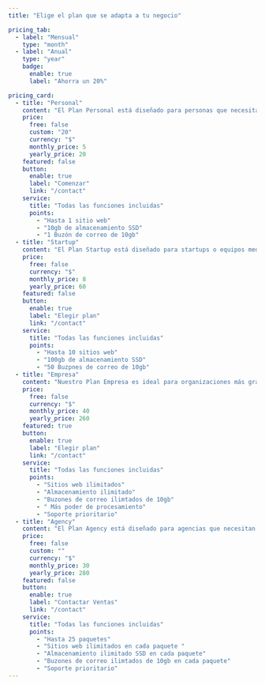 ```yaml
---
title: "Elige el plan que se adapta a tu negocio"

pricing_tab:
  - label: "Mensual"
    type: "month"
  - label: "Anual"
    type: "year"
    badge:
      enable: true
      label: "Ahorra un 20%"

pricing_card:
  - title: "Personal"
    content: "El Plan Personal está diseñado para personas que necesitan alojamiento simple para un sitio web, sin complicaciones."
    price:
      free: false
      custom: "20"
      currency: "$"
      monthly_price: 5
      yearly_price: 20
    featured: false
    button:
      enable: true
      label: "Comenzar"
      link: "/contact"
    service:
      title: "Todas las funciones incluidas"
      points:
        - "Hasta 1 sitio web"
        - "10gb de almacenamiento SSD"
        - "1 Buzón de correo de 10gb"
  - title: "Startup"
    content: "El Plan Startup está diseñado para startups o equipos medianos que necesitan  multiples sitios."
    price:
      free: false
      currency: "$"
      monthly_price: 8
      yearly_price: 60
    featured: false
    button:
      enable: true
      label: "Elegir plan"
      link: "/contact"
    service:
      title: "Todas las funciones incluidas"
      points:
        - "Hasta 10 sitios web"
        - "100gb de almacenamiento SSD"
        - "50 Buzpnes de correo de 10gb"
  - title: "Empresa"
    content: "Nuestro Plan Empresa es ideal para organizaciones más grandes que buscan soluciones altamente eficientes."
    price:
      free: false
      currency: "$"
      monthly_price: 40
      yearly_price: 260
    featured: true
    button:
      enable: true
      label: "Elegir plan"
      link: "/contact"
    service:
      title: "Todas las funciones incluidas"
      points:
        - "Sitios web ilimitados"
        - "Almacenamiento ilimitado"
        - "Buzones de correo ilimtados de 10gb"
        - " Más poder de procesamiento"
        - "Soporte prioritario"
  - title: "Agency"
    content: "El Plan Agency está diseñado para agencias que necesitan tener un panel de control por cliente dentro de la misma cuenta."
    price:
      free: false
      custom: ""
      currency: "$"
      monthly_price: 30
      yearly_price: 280
    featured: false
    button:
      enable: true
      label: "Contactar Ventas"
      link: "/contact"
    service:
      title: "Todas las funciones incluidas"
      points:
        - "Hasta 25 paquetes"
        - "Sitios web ilimitados en cada paquete "
        - "Almacenamiento ilimitado SSD en cada paquete"
        - "Buzones de correo ilimtados de 10gb en cada paquete"
        - "Soporte prioritario"
---
```

